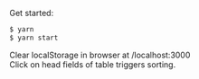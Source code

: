 Get started:
```sh
$ yarn 
$ yarn start 
```
Clear localStorage in browser at /localhost:3000 <br/>
Click on head fields of table triggers sorting.
